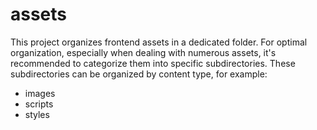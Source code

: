 # assets
This project organizes frontend assets in a dedicated folder.
For optimal organization, especially when dealing with numerous assets, it's recommended to categorize them into specific subdirectories.
These subdirectories can be organized by content type, for example:
- images
- scripts
- styles

